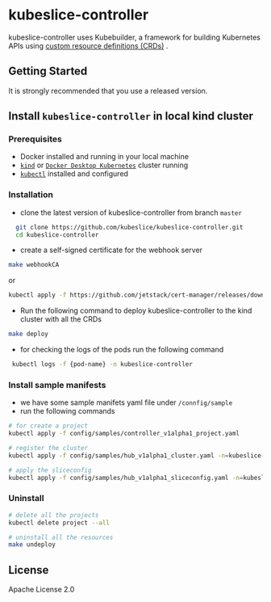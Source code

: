 # kubeslice-controller

kubeslice-controller uses Kubebuilder, a framework for building Kubernetes APIs
using [custom resource definitions (CRDs)](https://kubernetes.io/docs/tasks/access-kubernetes-api/extend-api-custom-resource-definitions)
.

## Getting Started

It is strongly recommended that you use a released version.

## Install `kubeslice-controller` in local kind cluster

### Prerequisites

* Docker installed and running in your local machine
* [`kind`](https://kind.sigs.k8s.io/) or [`Docker Desktop Kubernetes`](https://docs.docker.com/desktop/kubernetes/)
  cluster running
* [`kubectl`](https://kubernetes.io/docs/tasks/tools/) installed and configured

### Installation

* clone the latest version of kubeslice-controller from branch `master`

```bash
  git clone https://github.com/kubeslice/kubeslice-controller.git
  cd kubeslice-controller
```

* create a self-signed certificate for the webhook server

```bash
make webhookCA
```

or

```bash
kubectl apply -f https://github.com/jetstack/cert-manager/releases/download/v1.7.0/cert-manager.yaml
```

* Run the following command to deploy kubeslice-controller to the kind cluster with all the CRDs

```bash
make deploy
```

* for checking the logs of the pods run the following command

```bash
 kubectl logs -f {pod-name} -n kubeslice-controller
```

### Install sample manifests

* we have some sample manifets yaml file under `/connfig/sample`
* run the following commands

```bash
# for create a project 
kubectl apply -f config/samples/controller_v1alpha1_project.yaml  

# register the cluster
kubectl apply -f config/samples/hub_v1alpha1_cluster.yaml -n=kubeslice-cisco

# apply the sliceconfig
kubectl apply -f config/samples/hub_v1alpha1_sliceconfig.yaml -n=kubeslice-cisco
```

### Uninstall
```bash
# delete all the projects
kubectl delete project --all
```
```bash
# uninstall all the resources
make undeploy
```


## License

Apache License 2.0
